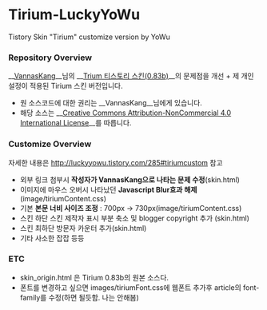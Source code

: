 # Tirium-LuckyYoWu
Tistory Skin "Tirium" customize version by YoWu

### Repository Overview
__[VannasKang](http://vannskang.com/)__님의 __[Trium 티스토리 스킨(0.83b)](http://vannskang.tistory.com/105)__의 문제점을 개선 + 제 개인 설정이 적용된 Tirium 스킨 버전입니다.
* 원 소스코드에 대한 권리는 __VannasKang__님에게 있습니다.
* 해당 소스는 __[Creative Commons Attribution-NonCommercial 4.0 International License](http://creativecommons.org/licenses/by-nc/4.0/)__를 따릅니다.

### Customize Overview
자세한 내용은 http://luckyyowu.tistory.com/285#tiriumcustom 참고
* 외부 링크 첨부시 __작성자가 VannasKang으로 나타는 문제 수정__(skin.html)
* 이미지에 마우스 오버시 나타났던 __Javascript Blur효과 해제__(image/tiriumContent.css)
* 기본 __본문 너비 사이즈 조정__ : 700px -> 730px(image/tiriumContent.css)
* 스킨 하단 스킨 제작자 표시 부분 축소 및 blogger copyright 추가 (skin.html)
* 스킨 최하단 방문자 카운터 추가(skin.html)
* 기타 사소한 잡잡 등등

### ETC
* skin_origin.html 은 Tirium 0.83b의 원본 소스다.
* 폰트를 변경하고 싶으면 images/tiriumFont.css에 웹폰트 추가후 article의 font-family를 수정(하면 될듯함. 나는 안해봄)
